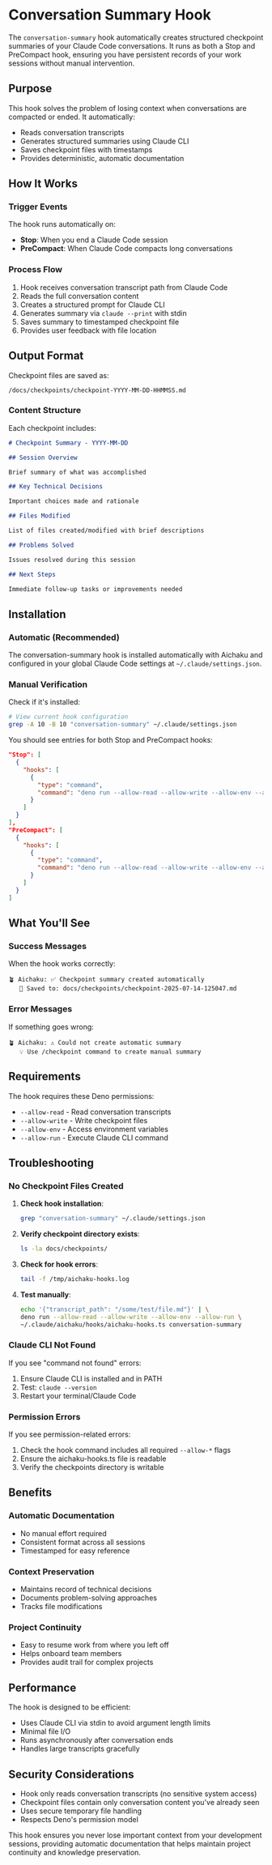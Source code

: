 # Conversation Summary Hook

The `conversation-summary` hook automatically creates structured checkpoint
summaries of your Claude Code conversations. It runs as both a Stop and
PreCompact hook, ensuring you have persistent records of your work sessions
without manual intervention.

## Purpose

This hook solves the problem of losing context when conversations are compacted
or ended. It automatically:

- Reads conversation transcripts
- Generates structured summaries using Claude CLI
- Saves checkpoint files with timestamps
- Provides deterministic, automatic documentation

## How It Works

### Trigger Events

The hook runs automatically on:

- **Stop**: When you end a Claude Code session
- **PreCompact**: When Claude Code compacts long conversations

### Process Flow

1. Hook receives conversation transcript path from Claude Code
2. Reads the full conversation content
3. Creates a structured prompt for Claude CLI
4. Generates summary via `claude --print` with stdin
5. Saves summary to timestamped checkpoint file
6. Provides user feedback with file location

## Output Format

Checkpoint files are saved as:

```
/docs/checkpoints/checkpoint-YYYY-MM-DD-HHMMSS.md
```

### Content Structure

Each checkpoint includes:

```markdown
# Checkpoint Summary - YYYY-MM-DD

## Session Overview

Brief summary of what was accomplished

## Key Technical Decisions

Important choices made and rationale

## Files Modified

List of files created/modified with brief descriptions

## Problems Solved

Issues resolved during this session

## Next Steps

Immediate follow-up tasks or improvements needed
```

## Installation

### Automatic (Recommended)

The conversation-summary hook is installed automatically with Aichaku and
configured in your global Claude Code settings at `~/.claude/settings.json`.

### Manual Verification

Check if it's installed:

```bash
# View current hook configuration
grep -A 10 -B 10 "conversation-summary" ~/.claude/settings.json
```

You should see entries for both Stop and PreCompact hooks:

```json
"Stop": [
  {
    "hooks": [
      {
        "type": "command",
        "command": "deno run --allow-read --allow-write --allow-env --allow-run ~/.claude/aichaku/hooks/aichaku-hooks.ts conversation-summary"
      }
    ]
  }
],
"PreCompact": [
  {
    "hooks": [
      {
        "type": "command",
        "command": "deno run --allow-read --allow-write --allow-env --allow-run ~/.claude/aichaku/hooks/aichaku-hooks.ts conversation-summary"
      }
    ]
  }
]
```

## What You'll See

### Success Messages

When the hook works correctly:

```
🪴 Aichaku: ✅ Checkpoint summary created automatically
   📄 Saved to: docs/checkpoints/checkpoint-2025-07-14-125047.md
```

### Error Messages

If something goes wrong:

```
🪴 Aichaku: ⚠️ Could not create automatic summary
   💡 Use /checkpoint command to create manual summary
```

## Requirements

The hook requires these Deno permissions:

- `--allow-read` - Read conversation transcripts
- `--allow-write` - Write checkpoint files
- `--allow-env` - Access environment variables
- `--allow-run` - Execute Claude CLI command

## Troubleshooting

### No Checkpoint Files Created

1. **Check hook installation**:

   ```bash
   grep "conversation-summary" ~/.claude/settings.json
   ```

2. **Verify checkpoint directory exists**:

   ```bash
   ls -la docs/checkpoints/
   ```

3. **Check for hook errors**:

   ```bash
   tail -f /tmp/aichaku-hooks.log
   ```

4. **Test manually**:
   ```bash
   echo '{"transcript_path": "/some/test/file.md"}' | \
   deno run --allow-read --allow-write --allow-env --allow-run \
   ~/.claude/aichaku/hooks/aichaku-hooks.ts conversation-summary
   ```

### Claude CLI Not Found

If you see "command not found" errors:

1. Ensure Claude CLI is installed and in PATH
2. Test: `claude --version`
3. Restart your terminal/Claude Code

### Permission Errors

If you see permission-related errors:

1. Check the hook command includes all required `--allow-*` flags
2. Ensure the aichaku-hooks.ts file is readable
3. Verify the checkpoints directory is writable

## Benefits

### Automatic Documentation

- No manual effort required
- Consistent format across all sessions
- Timestamped for easy reference

### Context Preservation

- Maintains record of technical decisions
- Documents problem-solving approaches
- Tracks file modifications

### Project Continuity

- Easy to resume work from where you left off
- Helps onboard team members
- Provides audit trail for complex projects

## Performance

The hook is designed to be efficient:

- Uses Claude CLI via stdin to avoid argument length limits
- Minimal file I/O
- Runs asynchronously after conversation ends
- Handles large transcripts gracefully

## Security Considerations

- Hook only reads conversation transcripts (no sensitive system access)
- Checkpoint files contain only conversation content you've already seen
- Uses secure temporary file handling
- Respects Deno's permission model

This hook ensures you never lose important context from your development
sessions, providing automatic documentation that helps maintain project
continuity and knowledge preservation.
